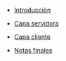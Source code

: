   
* [Introducción](pages/intro.md)

* [Capa servidora](pages/server-side.md)

* [Capa cliente](pages/client-side.md)

* [Notas finales](pages/end-comments.md)

  